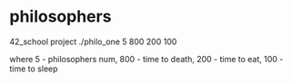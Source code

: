 # philosophers
42_school project
./philo_one 5 800 200 100

where 5 - philosophers num, 800 - time to death, 200 - time to eat, 100 - time to sleep
